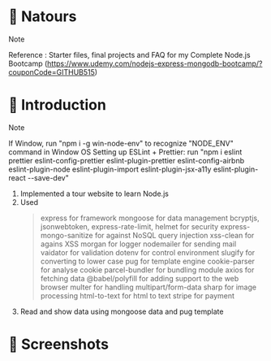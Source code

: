 # 💯 Natours

> [!NOTE]
> Reference : Starter files, final projects and FAQ for my Complete Node.js Bootcamp (https://www.udemy.com/nodejs-express-mongodb-bootcamp/?couponCode=GITHUB515)

# 📖 Introduction

> [!NOTE]
> If Window, run "npm i -g win-node-env" to recognize "NODE_ENV" command in Window OS
> Setting up ESLint + Prettier: run "npm i eslint prettier eslint-config-prettier eslint-plugin-prettier eslint-config-airbnb eslint-plugin-node eslint-plugin-import eslint-plugin-jsx-a11y eslint-plugin-react --save-dev"

1. Implemented a tour website to learn Node.js
2. Used
   > express for framework
   > mongoose for data management
   > bcryptjs, jsonwebtoken, express-rate-limit, helmet for security
   > express-mongo-sanitize for against NoSQL query injection
   > xss-clean for agains XSS
   > morgan for logger
   > nodemailer for sending mail
   > vaidator for validation
   > dotenv for control environment
   > slugify for converting to lower case
   > pug for template engine
   > cookie-parser for analyse cookie
   > parcel-bundler for bundling module
   > axios for fetching data
   > @babel/polyfill for adding support to the web browser
   > multer for handling multipart/form-data
   > sharp for image processing
   > html-to-text for html to text
   > stripe for payment
3. Read and show data using mongoose data and pug template

# 👀 Screenshots

<!--
![image](https://github.com/kdh4646/node-farm/assets/71913953/221908d3-d048-4bcb-adff-8206e85f9995)
-->
